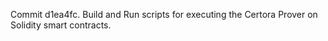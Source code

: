 Commit d1ea4fc.                    Build and Run scripts for executing the Certora Prover on Solidity smart contracts.